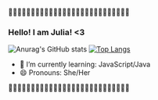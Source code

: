 💖🧡💛💚💙💜🖤🤎🤍💖🧡💛💚💙💜🖤🤎🤍💖🧡💛💚💙💜🖤🤎🤍
### Hello! I am Julia! <3
![Anurag's GitHub stats](https://github-readme-stats.vercel.app/api?username=JuliaRosa014&show_icons=true&theme=radical)
[![Top Langs](https://github-readme-stats.vercel.app/api/top-langs/?username=JuliaRosa014&layout=compact&theme=radical)](https://github.com/anuraghazra/github-readme-stats)
- 🌱 I’m currently learning: JavaScript/Java
- 😄 Pronouns: She/Her

💖🧡💛💚💙💜🖤🤎🤍💖🧡💛💚💙💜🖤🤎🤍💖🧡💛💚💙💜🖤🤎🤍
